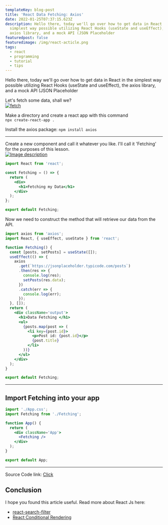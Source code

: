 ```yaml
---
templateKey: blog-post
title: 'React Data Fetching: Axios'
date: 2022-01-25T07:37:15.623Z
description: Hello there, today we'll go over how to get data in React in the
  simplest way possible utilizing React Hooks (useState and useEffect), the
  axios library, and a mock API (JSON Placeholder
featuredpost: false
featuredimage: /img/react-acticle.png
tags:
  - react
  - programming
  - tutorial
  - tips
---
```


Hello there, today we'll go over how to get data in React in the simplest way possible utilizing React Hooks (useState and useEffect), the axios library, and a mock API (JSON Placeholder

Let's fetch some data, shall we?\
[![fetch](https://i.giphy.com/media/dPWFfe3tykssE/giphy.gif)](https://i.giphy.com/media/dPWFfe3tykssE/giphy.gif)

Make a directory and create a react app with this command\
`npx create-react-app .`

Install the axios package: `npm install axios`

---

Create a new component and call it whatever you like. I'll call it 'Fetching' for the purposes of this lesson.\
[![Image description](https://res.cloudinary.com/practicaldev/image/fetch/s--eSNHPqFk--/c_limit%2Cf_auto%2Cfl_progressive%2Cq_auto%2Cw_880/https://dev-to-uploads.s3.amazonaws.com/uploads/articles/g1w59msx4obdih03hz76.PNG)](https://res.cloudinary.com/practicaldev/image/fetch/s--eSNHPqFk--/c_limit%2Cf_auto%2Cfl_progressive%2Cq_auto%2Cw_880/https://dev-to-uploads.s3.amazonaws.com/uploads/articles/g1w59msx4obdih03hz76.PNG)

```jsx
import React from 'react';

const Fetching = () => {
  return (
    <div>
      <h1>Fetching my Data</h1>
    </div>
  );
};

export default Fetching;
```

Now we need to construct the method that will retrieve our data from the API.

```jsx
import axios from 'axios';
import React, { useEffect, useState } from 'react';

function Fetching() {
  const [posts, setPosts] = useState([]);
  useEffect(() => {
    axios
      .get(`https://jsonplaceholder.typicode.com/posts`)
      .then(res => {
        console.log(res);
        setPosts(res.data);
      })
      .catch(err => {
        console.log(err);
      });
  }, []);
  return (
    <div className='output'>
      <h1>Data Fetching </h1>
      <ul>
        {posts.map(post => (
          <li key={post.id}>
            <p>Post id: {post.id}</p>
            {post.title}
          </li>
        ))}
      </ul>
    </div>
  );
}

export default Fetching;
```

---

## [](https://dev.to/drsimplegraffiti/react-data-fetching-axios-43i0#import-fetching-into-your-app)Import Fetching into your app

```jsx
import './App.css';
import Fetching from './Fetching';

function App() {
  return (
    <div className='App'>
      <Fetching />
    </div>
  );
}

export default App;
```

---

Source Code link: [Click](https://github.com/drsimplegraffiti/sandbox/tree/main/fetchDataReact)

## [](https://dev.to/drsimplegraffiti/react-data-fetching-axios-43i0#conclusion)Conclusion

I hope you found this article useful. Read more about React Js here:

- [react-search-filter](https://dev.to/drsimplegraffiti/react-search-filter-2ec8)
- [React Conditional Rendering](https://dev.to/drsimplegraffiti/react-conditional-rendering-32b4)
